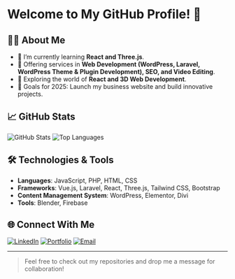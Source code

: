 # Welcome to My GitHub Profile! 👋


## 👨‍💻 About Me
- 🌱 I’m currently learning **React and Three.js**.
- 💼 Offering services in **Web Development (WordPress, Laravel, WordPress Theme & Plugin Development), SEO, and Video Editing**.
- 🚀 Exploring the world of **React and 3D Web Development**.
- 🎯 Goals for 2025: Launch my business website and build innovative projects.

## 📈 GitHub Stats
![GitHub Stats](https://github-readme-stats.vercel.app/api?username=ak45akash&show_icons=true&theme=radical)
![Top Languages](https://github-readme-stats.vercel.app/api/top-langs/?username=ak45akash&layout=compact&theme=radical)

## 🛠️ Technologies & Tools
- **Languages**: JavaScript, PHP, HTML, CSS
- **Frameworks**: Vue.js, Laravel, React, Three.js, Tailwind CSS, Bootstrap
- **Content Management System**: WordPress, Elementor, Divi
- **Tools**: Blender, Firebase

## 🌐 Connect With Me
[![LinkedIn](https://img.shields.io/badge/LinkedIn-blue?logo=linkedin&logoColor=white)](https://www.linkedin.com/in/akashdeep-kancha-4ba330255/)
[![Portfolio](https://img.shields.io/badge/Portfolio-Black?logo=firefox&logoColor=white)](https://iakash.dev)
[![Email](https://img.shields.io/badge/Email-red?logo=gmail&logoColor=white)](mailto:ak45.akashdeep@gmail.com)

---

> Feel free to check out my repositories and drop me a message for collaboration!
